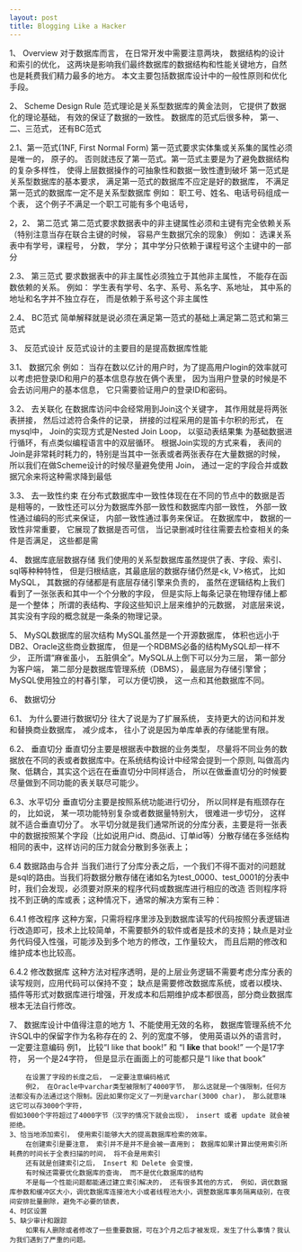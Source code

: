 ```yaml
---
layout: post
title: Blogging Like a Hacker
---
```

1、 Overview
	对于数据库而言， 在日常开发中需要注意两块， 数据结构的设计和索引的优化， 这两块是影响我们最终数据库的数据结构和性能关键地方，自然也是耗费我们精力最多的地方。
本文主要包括数据库设计中的一般性原则和优化手段。

2、 Scheme Design Rule
	范式理论是关系型数据库的黄金法则， 它提供了数据化的理论基础， 有效的保证了数据的一致性。
	数据库的范式后很多种， 第一、二、三范式， 还有BC范式

2.1、第一范式(1NF, First Normal Form)
	第一范式要求实体集或关系集的属性必须是唯一的， 原子的。 否则就违反了第一范式。第一范式主要是为了避免数据结构的复杂多样性， 使得上层数据操作的可抽象性和数据一致性遭到破坏
	第一范式是关系型数据库的基本要求， 满足第一范式的数据库不应定是好的数据库， 不满足第一范式的数据库一定不是关系型数据库
	例如： 职工号、姓名、电话号码组成一个表， 这个例子不满足一个职工可能有多个电话号，

2，2、 第二范式
	第二范式要求数据表中的非主键属性必须和主键有完全依赖关系（特别注意当存在联合主键的时候， 容易产生数据冗余的现象）
	例如： 选课关系表中有学号，课程号， 分数， 学分； 其中学分只依赖于课程号这个主键中的一部分

2.3、 第三范式
	要求数据表中的非主属性必须独立于其他非主属性， 不能存在函数依赖的关系。
	例如： 学生表有学号、名字、系号、系名字、系地址， 其中系的地址和名字并不独立存在， 而是依赖于系号这个非主属性

2.4、 BC范式
	简单解释就是说必须在满足第一范式的基础上满足第二范式和第三范式

3、	反范式设计
	反范式设计的主要目的是提高数据库性能

3.1、 数据冗余
	例如： 当存在数以亿计的用户时，为了提高用户login的效率就可以考虑把登录ID和用户的基本信息存放在俩个表里， 因为当用户登录的时候是不会去访问用户的基本信息， 它只需要验证用户的登录ID和密码。

3.2、 去关联化
	在数据库访问中会经常用到Join这个关键字， 其作用就是将两张表拼接， 然后过滤符合条件的记录， 拼接的过程采用的是笛卡尔积的形式， 在mysql中， Join的实现方式是Nested Join Loop， 以驱动表结果集
为基础数据进行循环，有点类似编程语言中的双层循环。 根据Join实现的方式来看， 表间的Join是非常耗时耗力的，特别是当其中一张表或者两张表存在大量数据的时候， 所以我们在做Scheme设计的时候尽量避免使用
Join， 通过一定的字段合并或数据冗余来将这种需求降到最低

3.3、 去一致性约束
	在分布式数据库中一致性体现在在不同的节点中的数据是否是相等的，一致性还可以分为数据库外部一致性和数据库内部一致性， 外部一致性通过编码的形式来保证， 内部一致性通过事务来保证。
	在数据库中， 数据的一致性非常重要， 它展现了数据是否可信， 当记录删减时往往需要去检查相关的条件是否满足， 这些都是需

4、 数据库底层数据存储
	我们使用的关系型数据库虽然提供了表、字段、索引、sql等种种特性， 但是归根结底，其最底层的数据存储仍然是<k, V>格式， 比如MySQL， 其数据的存储都是有底层存储引擎来负责的， 虽然在逻辑结构上我们
看到了一张张表和其中一个个分散的字段， 但是实际上每条记录在物理存储上都是一个整体； 所谓的表结构、字段这些知识上层来维护的元数据， 对底层来说， 其实没有字段的概念就是一条条的物理记录。

5、 MySQL数据库的层次结构
	MySQL虽然是一个开源数据库， 体积也远小于DB2、Oracle这些商业数据库， 但是一个RDBMS必备的结构MySQL却一样不少， 正所谓“麻雀虽小， 五脏俱全”。MySQL从上倒下可以分为三层， 第一部分为客户端， 
第二部分是数据库管理系统（DBMS）， 最底层为存储引擎曾； MySQL使用独立的村春引擎， 可以方便切换， 这一点和其他数据库不同。

6、 数据切分

6.1、 为什么要进行数据切分
	往大了说是为了扩展系统， 支持更大的访问和并发和替换商业数据库， 减少成本， 往小了说是因为单库单表的存储能里有限。

6.2、 垂直切分
	垂直切分主要是根据表中数据的业务类型， 尽量将不同业务的数据放在不同的表或者数据库中。在系统结构设计中经常会提到一个原则, 叫做高内聚、低耦合，其实这个远在在垂直切分中同样适合，
所以在做垂直切分的时候要尽量做到不同功能的表关联尽可能少。

6.3、水平切分
	垂直切分主要是按照系统功能进行切分， 所以同样是有瓶颈存在的， 比如说， 某一项功能特别复杂或者数据量特别大， 很难进一步切分， 这样就不适合垂直切分了。
水平切分就是我们通常所说的分库分表，主要是将一张表中的数据按照某个字段（比如说用户id、商品id、订单id等）分散存储在多张结构相同的表中，这样访问的压力就会分散到多张表上；

6.4 数据路由与合并
	当我们进行了分库分表之后，一个我们不得不面对的问题就是sql的路由。当我们将数据分散存储在诸如名为test_0000、test_0001的分表中时，我们会发现，必须要对原来的程序代码或数据库进行相应的改造
否则程序将找不到正确的库或表；这种情况下，通常的解决方案有三种：

6.4.1 修改程序
	这种方案，只需将程序里涉及到数据库读写的代码按照分表逻辑进行改造即可，技术上比较简单，不需要额外的软件或者是技术的支持；缺点是对业务代码侵入性强，可能涉及到多个地方的修改，工作量较大，
而且后期的修改和维护成本也比较高。

6.4.2 修改数据库
	这种方法对程序透明，是的上层业务逻辑不需要考虑分库分表的读写规则，应用代码可以保持不变；
缺点是需要修改数据库系统，或者以模块、插件等形式对数据库进行增强，开发成本和后期维护成本都很高，部分商业数据库根本无法自行修改。


7、 数据库设计中值得注意的地方
	1、不能使用无效的名称， 数据库管理系统不允许SQL中的保留字作为名称存在的
	2、列的宽度不够， 使用英语以外的语言时，一定要注意编码
		例1， 比较“I like that book!” 和 “I <b>like</b> that book!” 一个是17字符， 另一个是24字符， 但是显示在画面上的可能都只是“I like that book”

		在设置了字段的长度之后， 一定要注意编码格式
		例2， 在Oracle中varchar类型被限制了4000字节， 那么这就是一个强限制，任何方法都没有办法通过这个限制。因此如果你定义了一列是varchar(3000 char)， 那么就意味这它可以存3000个字符， 
	假如3000个字符超过了4000字节（汉字的情况下就会出现）， insert 或者 update 就会被拒绝。
	3、恰当地添加索引， 使用索引能够大大的提高数据库检索的效率。
		在创建索引是要注意， 索引并不是并不是会被一直用到； 数据库如果计算出使用索引所耗费的时间长于全表扫描的时间， 将不会是用索引
		还有就是创建索引之后， Insert 和 Delete 会变慢， 
		有时候还需要优化数据库的查询， 而不是优化数据库的结构
		不是每一个性能问题都能通过建立索引解决的， 还有很多其他的方式， 例如，调优数据库参数和缓冲区大小，调优数据库连接池大小或者线程池大小，调整数据库事务隔离级别，在夜间安排批量删除，避免不必要的锁表，
	4、时区设置
	5、缺少审计和跟踪
		如果有人删除或者修改了一些重要数据，可在3个月之后才被发现，发生了什么事情？我认为我们遇到了严重的问题。
